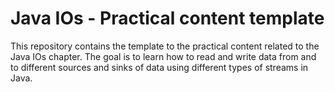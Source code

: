 # Java IOs - Practical content template

This repository contains the template to the practical content related to the Java IOs chapter.
The goal is to learn how to read and write data from and to different sources and sinks of data using different types of streams in Java.
